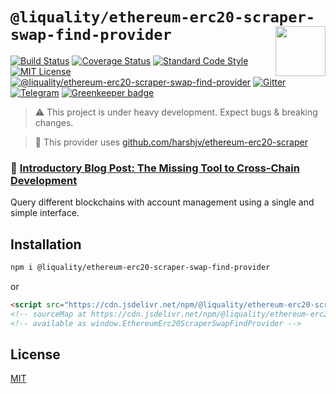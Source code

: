 # `@liquality/ethereum-erc20-scraper-swap-find-provider` <img align="right" src="https://raw.githubusercontent.com/liquality/chainabstractionlayer/master/liquality-logo.png" height="80px" />


[![Build Status](https://travis-ci.com/liquality/chainabstractionlayer.svg?branch=master)](https://travis-ci.com/liquality/chainabstractionlayer)
[![Coverage Status](https://coveralls.io/repos/github/liquality/chainabstractionlayer/badge.svg?branch=master)](https://coveralls.io/github/liquality/chainabstractionlayer?branch=master)
[![Standard Code Style](https://img.shields.io/badge/codestyle-standard-brightgreen.svg)](https://github.com/standard/standard)
[![MIT License](https://img.shields.io/badge/license-MIT-brightgreen.svg)](../../LICENSE.md)
[![@liquality/ethereum-erc20-scraper-swap-find-provider](https://img.shields.io/npm/dt/@liquality/ethereum-erc20-scraper-swap-find-provider.svg)](https://npmjs.com/package/@liquality/ethereum-erc20-scraper-swap-find-provider)
[![Gitter](https://img.shields.io/gitter/room/liquality/Lobby.svg)](https://gitter.im/liquality/Lobby?source=orgpage)
[![Telegram](https://img.shields.io/badge/chat-on%20telegram-blue.svg)](https://t.me/Liquality) [![Greenkeeper badge](https://badges.greenkeeper.io/liquality/chainabstractionlayer.svg)](https://greenkeeper.io/)

> :warning: This project is under heavy development. Expect bugs & breaking changes.

> :hammer: This provider uses [github.com/harshjv/ethereum-erc20-scraper](https://github.com/harshjv/ethereum-erc20-scraper)

### :pencil: [Introductory Blog Post: The Missing Tool to Cross-Chain Development](https://medium.com/liquality/the-missing-tool-to-cross-chain-development-2ebfe898efa1)


Query different blockchains with account management using a single and simple interface.


## Installation

```bash
npm i @liquality/ethereum-erc20-scraper-swap-find-provider
```

or

```html
<script src="https://cdn.jsdelivr.net/npm/@liquality/ethereum-erc20-scraper-swap-find-provider@0.2.3/dist/ethereum-erc20-scraper-swap-find-provider.min.js"></script>
<!-- sourceMap at https://cdn.jsdelivr.net/npm/@liquality/ethereum-erc20-scraper-swap-find-provider@0.2.3/dist/ethereum-erc20-scraper-swap-find-provider.min.js.map -->
<!-- available as window.EthereumErc20ScraperSwapFindProvider -->
```


## License

[MIT](../../LICENSE.md)
